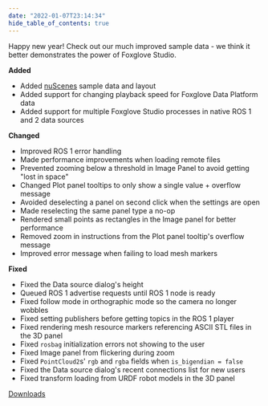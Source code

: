 ```yaml
---
date: "2022-01-07T23:14:34"
hide_table_of_contents: true
---
```


Happy new year! Check out our much improved sample data - we think it better demonstrates the power of Foxglove Studio.

**Added**

- Added [nuScenes](https://www.nuscenes.org/) sample data and layout
- Added support for changing playback speed for Foxglove Data Platform data
- Added support for multiple Foxglove Studio processes in native ROS 1 and 2 data sources

**Changed**

- Improved ROS 1 error handling
- Made performance improvements when loading remote files
- Prevented zooming below a threshold in Image Panel to avoid getting "lost in space"
- Changed Plot panel tooltips to only show a single value + overflow message
- Avoided deselecting a panel on second click when the settings are open
- Made reselecting the same panel type a no-op
- Rendered small points as rectangles in the Image panel for better performance
- Removed zoom in instructions from the Plot panel tooltip's overflow message
- Improved error message when failing to load mesh markers

**Fixed**

- Fixed the Data source dialog's height
- Queued ROS 1 advertise requests until ROS 1 node is ready
- Fixed follow mode in orthographic mode so the camera no longer wobbles
- Fixed setting publishers before getting topics in the ROS 1 player
- Fixed rendering mesh resource markers referencing ASCII STL files in the 3D panel
- Fixed `rosbag` initialization errors not showing to the user
- Fixed Image panel from flickering during zoom
- Fixed `PointCloud2`s' `rgb` and `rgba` fields when `is_bigendian = false`
- Fixed the Data source dialog's recent connections list for new users
- Fixed transform loading from URDF robot models in the 3D panel

[Downloads](https://github.com/foxglove/studio/releases/tag/v0.26.0)
